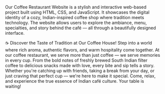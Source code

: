 Our Coffee Restaurant Website is a stylish and interactive web-based project built using HTML, CSS, and JavaScript. It showcases the digital identity of a cozy, Indian-inspired coffee shop where tradition meets technology. The website allows users to explore the ambiance, menu, specialties, and story behind the café — all through a beautifully designed interface.

☕ Discover the Taste of Tradition at Our Coffee House!
Step into a world where rich aroma, authentic flavors, and warm hospitality come together. At our coffee restaurant, we serve more than just coffee — we serve memories in every cup. From the bold notes of freshly brewed South Indian filter coffee to delicious snacks made with love, every bite and sip tells a story. Whether you're catching up with friends, taking a break from your day, or just craving that perfect cup — we're here to make it special.
Come, relax, and experience the true essence of Indian café culture. Your table is waiting!

